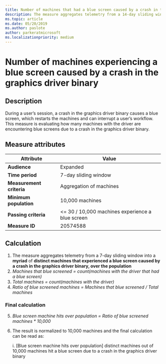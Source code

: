 ```yaml
---
title: Number of machines that had a blue screen caused by a crash in the graphics driver binary
description: The measure aggregates telemetry from a 14-day sliding window into a percentage of machines that haven’t experienced a kernel mode crash 
ms.topic: article
ms.date: 05/20/2019
ms.author: paslote
author: parkeratmicrosoft
ms.localizationpriority: medium
---
```


# Number of machines experiencing a blue screen caused by a crash in the graphics driver binary

## Description

During a user’s session, a crash in the graphics driver binary causes a blue screen, which restarts the machines and can interrupt a user’s workflow. This measure is evaluating how many machines with the driver are encountering blue screens due to a crash in the graphics driver binary. 

## Measure attributes

|Attribute|Value|
|----|----|
|**Audience**|Expanded|
|**Time period**|7-day sliding window|
|**Measurement criteria**|Aggregation of machines|
|**Minimum population**|10,000 machines|
|**Passing criteria**|<= 30 / 10,000 machines experience a blue screen|
|**Measure ID**|20574588|

## Calculation

1. The measure aggregates telemetry from a 7-day sliding window into a **myriad** of **distinct machines that experienced a blue screen caused by a crash in the graphics driver binary, over the population**
2. *Machines that blue screened = count(machines with the driver that had a blue screen)*
3. *Total machines = count(machines with the driver)*
4. *Ratio of blue screened machines = Machines that blue screened / Total machines*

### Final calculation

5.  *Blue screen machine hits over population = Ratio of blue screened machines * 10,000*
6.  The result is normalized to 10,000 machines and the final calculation can be read as:

    i. [Blue screen machine hits over population] distinct machines out of 10,000 machines hit a blue screen due to a crash in the graphics driver binary
